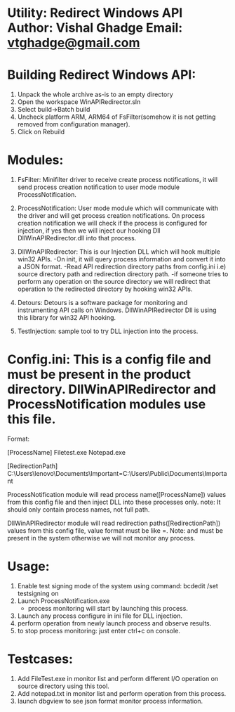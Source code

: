 
Utility: 	Redirect Windows API
Author:		Vishal Ghadge
Email:		vtghadge@gmail.com
==============================

Building Redirect Windows API:
==============================
1. Unpack the whole archive as-is to an empty directory
2. Open the workspace WinAPIRedirector.sln 
3. Select build->Batch build
4. Uncheck platform ARM, ARM64 of FsFilter(somehow it is not getting removed from configuration manager).
5. Click on Rebuild

Modules:
========

1. FsFilter: Minifilter driver to receive create process notifications, it will send process creation notification to user mode module ProcessNotification.

2. ProcessNotification: User mode module which will communicate with the driver and will get process creation notifications. On process creation notification we will check if the process is configured for injection, if yes then we will inject our hooking Dll DllWinAPIRedirector.dll into that process.

3. DllWinAPIRedirector: This is our Injection DLL which will hook multiple win32 APIs.
	-On init, it will query process information and convert it into a JSON format.
	-Read API redirection directory paths from config.ini i.e) source directory path and redirection directory path.
	-if someone tries to perform any operation on the source directory we will redirect that operation to the redirected directory by hooking win32 APIs.
4. Detours: Detours is a software package for monitoring and instrumenting API calls on Windows. DllWinAPIRedirector Dll is using this library for win32 API hooking.

5. TestInjection: sample tool to try DLL injection into the process.


Config.ini: This is a config file and must be present in the product directory. DllWinAPIRedirector and ProcessNotification modules use this file.
===========
Format:

[ProcessName]
Filetest.exe
Notepad.exe

[RedirectionPath]
C:\Users\lenovo\Documents\Important=C:\Users\Public\Documents\Important

ProcessNotification module will read process name([ProcessName]) values from this config file and then inject DLL into these processes only. note: It should only contain process names, not full path.

DllWinAPIRedirector module will read redirection paths([RedirectionPath]) values from this config file, value format must be like =. Note: and must be present in the system otherwise we will not monitor any process.

Usage:
=======
1. Enable test signing mode of the system using command: bcdedit /set testsigning on
2. Launch ProcessNotification.exe
	- process monitoring will start by launching this process.
3. Launch any process configure in ini file for DLL injection.
4. perform operation from newly launch process and observe results.
5. to stop process monitoring: just enter ctrl+c on console.

Testcases:
==========
1. Add FileTest.exe in monitor list and perform different I/O operation on source directory using this tool.
2. Add notepad.txt in monitor list and perform operation from this process.
3. launch dbgview to see json format monitor process information.


	
 
	

